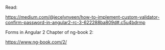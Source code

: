 Read:

https://medium.com/@jecelynyeen/how-to-implement-custom-validator-confirm-password-in-angular2-rc-3-622288ba809d#.c5u4bdrmp

Forms in Angular 2 Chapter of ng-book 2:

https://www.ng-book.com/2/